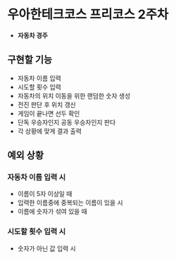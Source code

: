 # 우아한테크코스 프리코스 2주차
+ **자동차 경주**

## 구현할 기능
+ 자동차 이름 입력
+ 시도할 횟수 입력
+ 자동차의 위치 이동을 위한 랜덤한 숫자 생성
+ 전진 판단 후 위치 갱신
+ 게임이 끝나면 선두 확인
+ 단독 우승자인지 공동 우승자인지 판다
+ 각 상황에 맞게 결과 출력

## 예외 상황
### 자동차 이름 입력 시
+ 이름이 5자 이상일 때 
+ 입력한 이름중에 중복되는 이름이 있을 시
+ 이름에 숫자가 섞여 있을 때

### 시도할 횟수 입력 시 
+ 숫자가 아닌 값 입력 시
